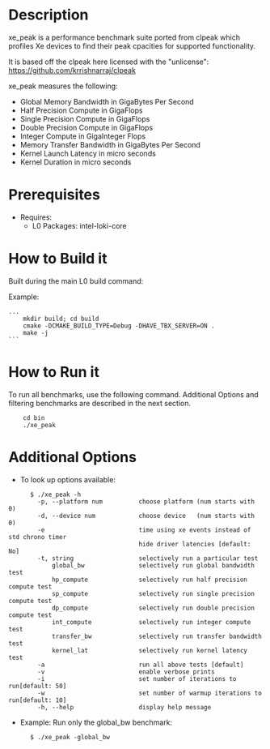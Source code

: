 # Description
xe_peak is a performance benchmark suite ported from clpeak which profiles Xe devices to find their peak cpacities for supported functionality.

It is based off the clpeak here licensed with the "unlicense": https://github.com/krrishnarraj/clpeak

xe_peak measures the following:
* Global Memory Bandwidth in GigaBytes Per Second
* Half Precision Compute in GigaFlops
* Single Precision Compute in GigaFlops
* Double Precision Compute in GigaFlops
* Integer Compute in GigaInteger Flops
* Memory Transfer Bandwidth in GigaBytes Per Second
* Kernel Launch Latency in micro seconds
* Kernel Duration in micro seconds

# Prerequisites
* Requires:
  * L0 Packages: intel-loki-core

# How to Build it
Built during the main L0 build command:

Example:

    ...
        mkdir build; cd build
        cmake -DCMAKE_BUILD_TYPE=Debug -DHAVE_TBX_SERVER=ON .
        make -j
    ```

# How to Run it
To run all benchmarks, use the following command. Additional Options and filtering benchmarks are described in the next section.
```
    cd bin
    ./xe_peak
```

# Additional Options
* To look up options available:
```
      $ ./xe_peak -h
        -p, --platform num          choose platform (num starts with 0)
        -d, --device num            choose device   (num starts with 0)
        -e                          time using xe events instead of std chrono timer
                                    hide driver latencies [default: No]
        -t, string                  selectively run a particular test
            global_bw               selectively run global bandwidth test
            hp_compute              selectively run half precision compute test
            sp_compute              selectively run single precision compute test
            dp_compute              selectively run double precision compute test
            int_compute             selectively run integer compute test
            transfer_bw             selectively run transfer bandwidth test
            kernel_lat              selectively run kernel latency test
        -a                          run all above tests [default]
        -v                          enable verbose prints
        -i                          set number of iterations to run[default: 50]
        -w                          set number of warmup iterations to run[default: 10]
        -h, --help                  display help message

```

* Example: Run only the global_bw benchmark:
```
      $ ./xe_peak -global_bw
```
